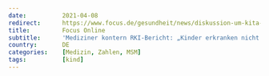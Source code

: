 ```yaml
---
date:          2021-04-08
redirect:      https://www.focus.de/gesundheit/news/diskussion-um-kita-und-schulschliessungen-kinderaerzte-kontern-rki-bericht-kinder-erkranken-nicht-ueberproportional-an-covid-19_id_13168328.html
title:         Focus Online
subtitle:      'Mediziner kontern RKI-Bericht: „Kinder erkranken nicht überproportional an Covid-19“'
country:       DE
categories:    [Medizin, Zahlen, MSM]
tags:          [kind]
---
```

